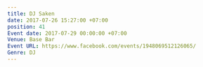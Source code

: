 ```yaml
---
title: DJ Saken
date: 2017-07-26 15:27:00 +07:00
position: 41
Event date: 2017-07-29 00:00:00 +07:00
Venue: Base Bar
Event URL: https://www.facebook.com/events/1948069512126065/
Genre: DJ
---
```


